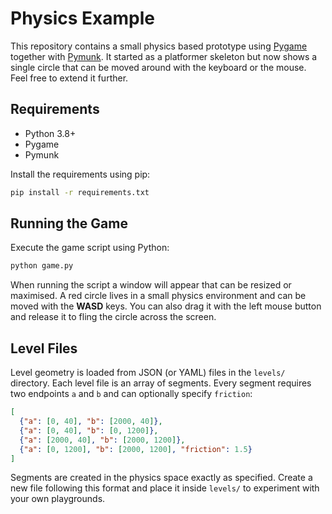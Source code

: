 # Physics Example

This repository contains a small physics based prototype using
[Pygame](https://www.pygame.org/) together with
[Pymunk](http://www.pymunk.org/). It started as a platformer skeleton but now
shows a single circle that can be moved around with the keyboard or the mouse.
Feel free to extend it further.

## Requirements

- Python 3.8+
- Pygame
- Pymunk

Install the requirements using pip:

```bash
pip install -r requirements.txt
```

## Running the Game

Execute the game script using Python:

```bash
python game.py
```

When running the script a window will appear that can be resized or maximised.
A red circle lives in a small physics environment and can be moved with the
**WASD** keys. You can also drag it with the left mouse button and release it to
fling the circle across the screen.

## Level Files

Level geometry is loaded from JSON (or YAML) files in the `levels/` directory.
Each level file is an array of segments. Every segment requires two endpoints
`a` and `b` and can optionally specify `friction`:

```json
[
  {"a": [0, 40], "b": [2000, 40]},
  {"a": [0, 40], "b": [0, 1200]},
  {"a": [2000, 40], "b": [2000, 1200]},
  {"a": [0, 1200], "b": [2000, 1200], "friction": 1.5}
]
```

Segments are created in the physics space exactly as specified. Create a new
file following this format and place it inside `levels/` to experiment with your
own playgrounds.
